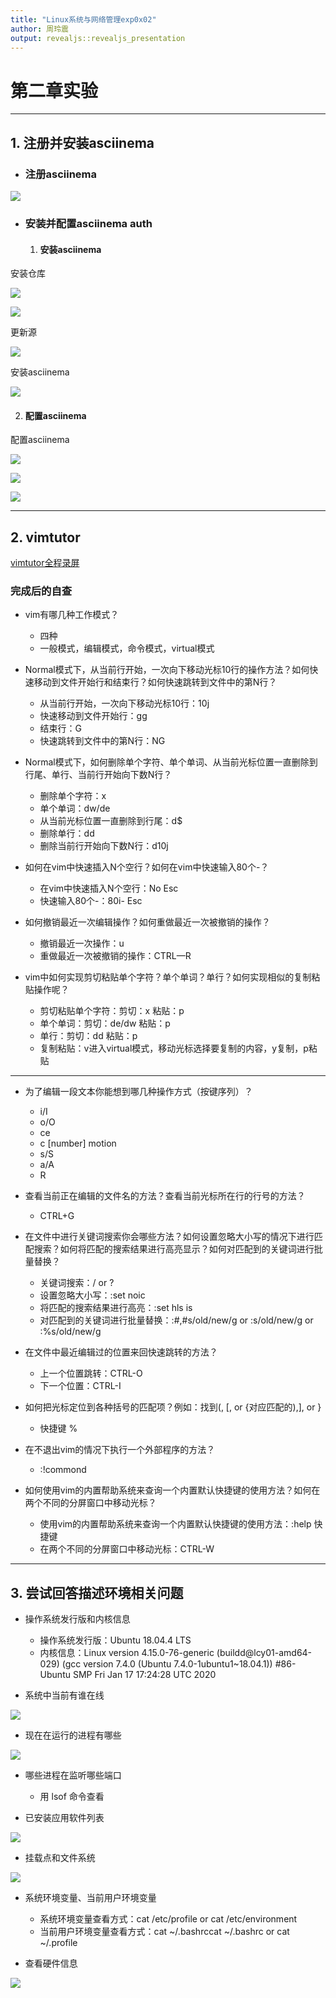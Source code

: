 ```yaml
---
title: "Linux系统与网络管理exp0x02"
author: 周玲震
output: revealjs::revealjs_presentation
---
```


# 第二章实验

---

## 1. 注册并安装asciinema

* ### 注册asciinema

![](images/成功注册.png)

* ### 安装并配置asciinema auth
   1. #### 安装asciinema

安装仓库

![](images/安装仓库-指令.png)

![](images/安装仓库-成功.png)

更新源

![](images/更新源.png)

安装asciinema

![](images/安装asciinema.png)

   2. #### 配置asciinema

配置asciinema

![](images/asciinema_auth.png)

![](images/配置成功01.png)

![](images/配置成功02.png)

---

## 2. vimtutor

[vimtutor全程录屏](https://asciinema.org/a/317080)

### 完成后的自查

* vim有哪几种工作模式？

  * 四种
  * 一般模式，编辑模式，命令模式，virtual模式

* Normal模式下，从当前行开始，一次向下移动光标10行的操作方法？如何快速移动到文件开始行和结束行？如何快速跳转到文件中的第N行？

  * 从当前行开始，一次向下移动光标10行：10j
  * 快速移动到文件开始行：gg
  * 结束行：G
  * 快速跳转到文件中的第N行：NG

* Normal模式下，如何删除单个字符、单个单词、从当前光标位置一直删除到行尾、单行、当前行开始向下数N行？

  * 删除单个字符：x
  * 单个单词：dw/de
  * 从当前光标位置一直删除到行尾：d$
  * 删除单行：dd
  * 删除当前行开始向下数N行：d10j

* 如何在vim中快速插入N个空行？如何在vim中快速输入80个-？

  * 在vim中快速插入N个空行：No Esc
  * 快速输入80个-：80i- Esc

* 如何撤销最近一次编辑操作？如何重做最近一次被撤销的操作？

  * 撤销最近一次操作：u
  * 重做最近一次被撤销的操作：CTRL—R

* vim中如何实现剪切粘贴单个字符？单个单词？单行？如何实现相似的复制粘贴操作呢？
  
  * 剪切粘贴单个字符：剪切：x 粘贴：p
  * 单个单词：剪切：de/dw 粘贴：p
  * 单行：剪切：dd 粘贴：p
  * 复制粘贴：v进入virtual模式，移动光标选择要复制的内容，y复制，p粘贴

---

* 为了编辑一段文本你能想到哪几种操作方式（按键序列）？

  * i/I
  * o/O
  * ce
  * c [number] motion
  * s/S
  * a/A
  * R

* 查看当前正在编辑的文件名的方法？查看当前光标所在行的行号的方法？
  
  * CTRL+G

* 在文件中进行关键词搜索你会哪些方法？如何设置忽略大小写的情况下进行匹配搜索？如何将匹配的搜索结果进行高亮显示？如何对匹配到的关键词进行批量替换？

  * 关键词搜索：/ or ?
  * 设置忽略大小写：:set noic
  * 将匹配的搜索结果进行高亮：:set hls is
  * 对匹配到的关键词进行批量替换：:#,#s/old/new/g  or  :s/old/new/g  or  :%s/old/new/g

* 在文件中最近编辑过的位置来回快速跳转的方法？

   * 上一个位置跳转：CTRL-O
   * 下一个位置：CTRL-I

* 如何把光标定位到各种括号的匹配项？例如：找到(, [, or {对应匹配的),], or }
  
  * 快捷键 %

* 在不退出vim的情况下执行一个外部程序的方法？

  * :!commond

* 如何使用vim的内置帮助系统来查询一个内置默认快捷键的使用方法？如何在两个不同的分屏窗口中移动光标？

  * 使用vim的内置帮助系统来查询一个内置默认快捷键的使用方法：:help 快捷键
  * 在两个不同的分屏窗口中移动光标：CTRL-W

---

## 3. 尝试回答描述环境相关问题

* 操作系统发行版和内核信息

  * 操作系统发行版：Ubuntu 18.04.4 LTS
  * 内核信息：Linux version 4.15.0-76-generic (buildd@lcy01-amd64-029) (gcc version 7.4.0 (Ubuntu 7.4.0-1ubuntu1~18.04.1)) #86-Ubuntu SMP Fri Jan 17 17:24:28 UTC 2020

* 系统中当前有谁在线

![](images/查看在线用户.png)

* 现在在运行的进程有哪些

![](images/查看进程.png)

* 哪些进程在监听哪些端口

  * 用 lsof 命令查看

* 已安装应用软件列表

![](images/查看已安装应用列表.png)

* 挂载点和文件系统

![](images/查看挂载&文件系统.png)

* 系统环境变量、当前用户环境变量

  * 系统环境变量查看方式：cat /etc/profile or cat /etc/environment
  * 当前用户环境变量查看方式：cat ~/.bashrccat ~/.bashrc or cat ~/.profile

* 查看硬件信息

![](images/查看硬件.png)